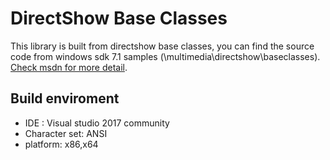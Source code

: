 # DirectShow Base Classes
This library is built from directshow base classes, you can find the source code from windows sdk 7.1 samples (\multimedia\directshow\baseclasses).
[Check msdn for more detail](https://docs.microsoft.com/en-us/windows/desktop/directshow/using-the-directshow-base-classes).

## Build enviroment
- IDE : Visual studio 2017 community
- Character set: ANSI
- platform: x86,x64
